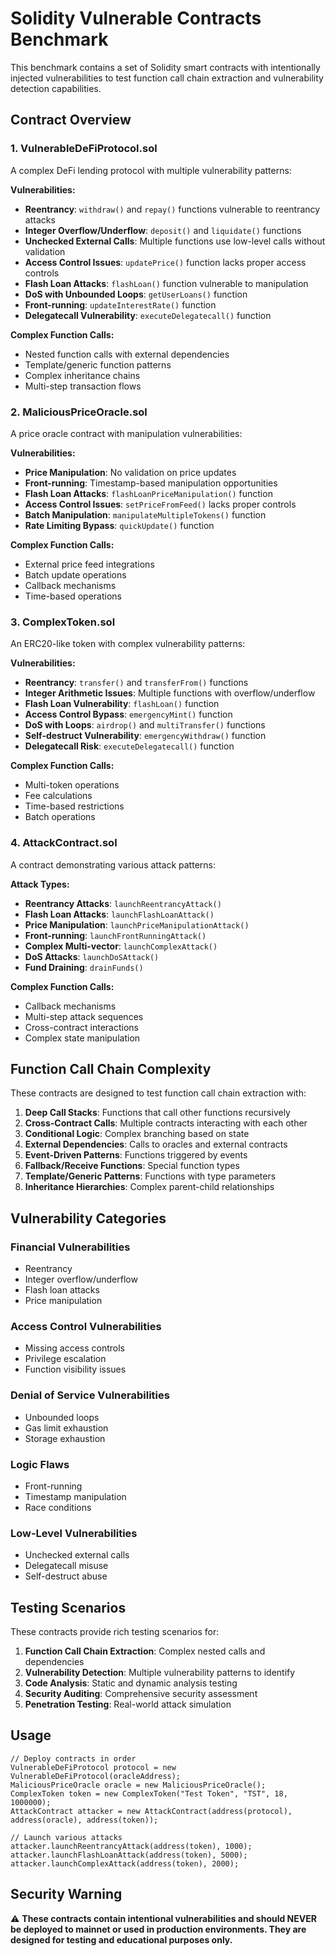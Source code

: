 # Solidity Vulnerable Contracts Benchmark

This benchmark contains a set of Solidity smart contracts with intentionally injected vulnerabilities to test function call chain extraction and vulnerability detection capabilities.

## Contract Overview

### 1. VulnerableDeFiProtocol.sol
A complex DeFi lending protocol with multiple vulnerability patterns:

**Vulnerabilities:**
- **Reentrancy**: `withdraw()` and `repay()` functions vulnerable to reentrancy attacks
- **Integer Overflow/Underflow**: `deposit()` and `liquidate()` functions
- **Unchecked External Calls**: Multiple functions use low-level calls without validation
- **Access Control Issues**: `updatePrice()` function lacks proper access controls
- **Flash Loan Attacks**: `flashLoan()` function vulnerable to manipulation
- **DoS with Unbounded Loops**: `getUserLoans()` function
- **Front-running**: `updateInterestRate()` function
- **Delegatecall Vulnerability**: `executeDelegatecall()` function

**Complex Function Calls:**
- Nested function calls with external dependencies
- Template/generic function patterns
- Complex inheritance chains
- Multi-step transaction flows

### 2. MaliciousPriceOracle.sol
A price oracle contract with manipulation vulnerabilities:

**Vulnerabilities:**
- **Price Manipulation**: No validation on price updates
- **Front-running**: Timestamp-based manipulation opportunities
- **Flash Loan Attacks**: `flashLoanPriceManipulation()` function
- **Access Control Issues**: `setPriceFromFeed()` lacks proper controls
- **Batch Manipulation**: `manipulateMultipleTokens()` function
- **Rate Limiting Bypass**: `quickUpdate()` function

**Complex Function Calls:**
- External price feed integrations
- Batch update operations
- Callback mechanisms
- Time-based operations

### 3. ComplexToken.sol
An ERC20-like token with complex vulnerability patterns:

**Vulnerabilities:**
- **Reentrancy**: `transfer()` and `transferFrom()` functions
- **Integer Arithmetic Issues**: Multiple functions with overflow/underflow
- **Flash Loan Vulnerability**: `flashLoan()` function
- **Access Control Bypass**: `emergencyMint()` function
- **DoS with Loops**: `airdrop()` and `multiTransfer()` functions
- **Self-destruct Vulnerability**: `emergencyWithdraw()` function
- **Delegatecall Risk**: `executeDelegatecall()` function

**Complex Function Calls:**
- Multi-token operations
- Fee calculations
- Time-based restrictions
- Batch operations

### 4. AttackContract.sol
A contract demonstrating various attack patterns:

**Attack Types:**
- **Reentrancy Attacks**: `launchReentrancyAttack()`
- **Flash Loan Attacks**: `launchFlashLoanAttack()`
- **Price Manipulation**: `launchPriceManipulationAttack()`
- **Front-running**: `launchFrontRunningAttack()`
- **Complex Multi-vector**: `launchComplexAttack()`
- **DoS Attacks**: `launchDoSAttack()`
- **Fund Draining**: `drainFunds()`

**Complex Function Calls:**
- Callback mechanisms
- Multi-step attack sequences
- Cross-contract interactions
- Complex state manipulation

## Function Call Chain Complexity

These contracts are designed to test function call chain extraction with:

1. **Deep Call Stacks**: Functions that call other functions recursively
2. **Cross-Contract Calls**: Multiple contracts interacting with each other
3. **Conditional Logic**: Complex branching based on state
4. **External Dependencies**: Calls to oracles and external contracts
5. **Event-Driven Patterns**: Functions triggered by events
6. **Fallback/Receive Functions**: Special function types
7. **Template/Generic Patterns**: Functions with type parameters
8. **Inheritance Hierarchies**: Complex parent-child relationships

## Vulnerability Categories

### Financial Vulnerabilities
- Reentrancy
- Integer overflow/underflow
- Flash loan attacks
- Price manipulation

### Access Control Vulnerabilities
- Missing access controls
- Privilege escalation
- Function visibility issues

### Denial of Service Vulnerabilities
- Unbounded loops
- Gas limit exhaustion
- Storage exhaustion

### Logic Flaws
- Front-running
- Timestamp manipulation
- Race conditions

### Low-Level Vulnerabilities
- Unchecked external calls
- Delegatecall misuse
- Self-destruct abuse

## Testing Scenarios

These contracts provide rich testing scenarios for:

1. **Function Call Chain Extraction**: Complex nested calls and dependencies
2. **Vulnerability Detection**: Multiple vulnerability patterns to identify
3. **Code Analysis**: Static and dynamic analysis testing
4. **Security Auditing**: Comprehensive security assessment
5. **Penetration Testing**: Real-world attack simulation

## Usage

```solidity
// Deploy contracts in order
VulnerableDeFiProtocol protocol = new VulnerableDeFiProtocol(oracleAddress);
MaliciousPriceOracle oracle = new MaliciousPriceOracle();
ComplexToken token = new ComplexToken("Test Token", "TST", 18, 1000000);
AttackContract attacker = new AttackContract(address(protocol), address(oracle), address(token));

// Launch various attacks
attacker.launchReentrancyAttack(address(token), 1000);
attacker.launchFlashLoanAttack(address(token), 5000);
attacker.launchComplexAttack(address(token), 2000);
```

## Security Warning

⚠️ **These contracts contain intentional vulnerabilities and should NEVER be deployed to mainnet or used in production environments. They are designed for testing and educational purposes only.**